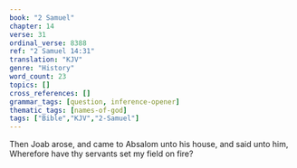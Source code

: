 ```yaml
---
book: "2 Samuel"
chapter: 14
verse: 31
ordinal_verse: 8388
ref: "2 Samuel 14:31"
translation: "KJV"
genre: "History"
word_count: 23
topics: []
cross_references: []
grammar_tags: [question, inference-opener]
thematic_tags: [names-of-god]
tags: ["Bible","KJV","2-Samuel"]
---
```

Then Joab arose, and came to Absalom unto his house, and said unto him, Wherefore have thy servants set my field on fire?
